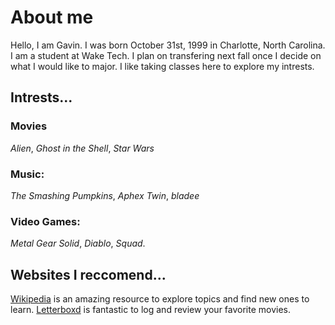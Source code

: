 # About me
Hello, I am Gavin. I was born October 31st, 1999 in Charlotte, North Carolina. I am a student at Wake Tech. I plan on transfering next fall once I decide on what I would like to major. I like taking classes here to explore my intrests. 
 

## Intrests...
### Movies 
_Alien_, _Ghost in the Shell_, _Star Wars_
### Music:
_The Smashing Pumpkins_, _Aphex Twin_, _bladee_
### Video Games:
_Metal Gear Solid_, _Diablo_, _Squad_. 

## Websites I reccomend...
[Wikipedia](https://www.wikipedia.org/) is an amazing resource to explore topics and find new ones to learn.
[Letterboxd](https://letterboxd.com/) is fantastic to log and review your favorite movies. 
